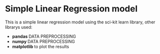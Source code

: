 # Simple Linear Regression model
This is a simple linear regression model using the sci-kit learn library, other librarys used:
<ul>
  <li> <strong> pandas </strong> DATA PREPROCESSING </li>
  <li> <strong> numpy </strong> DATA PREPROCESSING  </li>
   <li> <strong> matplotlib </strong> to plot the results </li>

